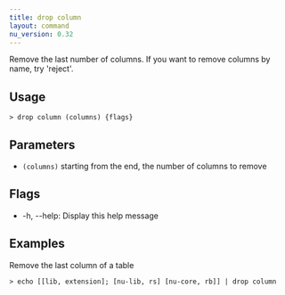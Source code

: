 ```yaml
---
title: drop column
layout: command
nu_version: 0.32
---
```

Remove the last number of columns. If you want to remove columns by name, try 'reject'.

## Usage
```shell
> drop column (columns) {flags} 
 ```

## Parameters
* `(columns)` starting from the end, the number of columns to remove

## Flags
* -h, --help: Display this help message

## Examples
  Remove the last column of a table
```shell
> echo [[lib, extension]; [nu-lib, rs] [nu-core, rb]] | drop column
 ```

